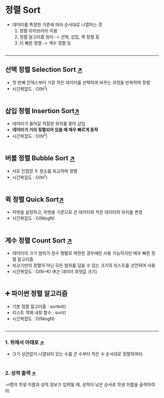 # 정렬 Sort
- 데이터를 특정한 기준에 따라 순서대로 나열하는 것
    1. 정렬 라이브러리 이용
    2. 정렬 알고리즘 원리 -> 선택, 삽입, 퀵 정렬 등
    3. 더 빠른 정렬 -> 계수 정렬 등
<br></br>  

---
## 선택 정렬 Selection Sort [↗](https://github.com/100g-dev/Coding_Test/blob/main/Sort/selection_sort.py)
- 첫 번째 인덱스부터 가장 작은 데이터를 선택하여 바꾸는 과정을 반복하여 정렬
- 시간복잡도 : O(N<sup>2</sup>)
<br></br>  

## 삽입 정렬 Insertion Sort[↗](https://github.com/100g-dev/Coding_Test/blob/main/Sort/insertion_sort.py)
- 데이터가 들어갈 적절한 위치를 찾아 삽입
- **데이터가 거의 정렬되어 있을 때 매우 빠르게 동작**
- 시간복잡도 : O(N<sup>2</sup>)
<br></br>

## 버블 정렬 Bubble Sort [↗](https://github.com/100g-dev/Coding_Test/blob/main/Sort/bubble_sort.py)
- 서로 인접한 두 원소를 비교하여 정렬
- 시간복잡도 : O(N<sup>2</sup>)
<br></br>  

## 퀵 정렬 Quick Sort[↗](https://github.com/100g-dev/Coding_Test/blob/main/Sort/quick_sort.py)
- 피벗을 설정하고, 피벗을 기준으로 큰 데이터와 작은 데이터의 위치를 변경
- 시간복잡도 : O(NlogN)
<br></br>

## 계수 정렬 Count Sort [↗](https://github.com/100g-dev/Coding_Test/blob/main/Sort/count_sort.py)
- 데이터의 크기 범위가 정수 형탵로 제한된 경우에만 사용 가능하지만 매우 빠른 정렬 알고리즘
- 비교기반의 정렬이 아닌 모든 범위를 담을 수 있는 크기의 리스트를 선언하여 사용
- 시간복잡도 : O(N+K)  (K는 데이터 최댓값 크기)
<br></br>  

## ➕ 파이썬 정렬 알고리즘
- 기본 정렬 알고리즘 : sorted()
- 리스트 객체 내장 함수 : sort()
- 시간복잡도 : O(NlogN)
<br></br>  
---
### 1. 위에서 아래로 [↗](https://github.com/100g-dev/Coding_Test/blob/main/Sort/updown.py)
- 크기 상관없이 나열되어 있는 수를 큰 수부터 작은 수 순서대로 정렬하여라.
<br></br>  

### 2. 성적 출력 [↗](https://github.com/100g-dev/Coding_Test/blob/main/Sort/grade.py)
-n명의 학생 이름과 성적 정보가 입력될 때, 성적이 낮은 순서로 학생 이름을 출력하여라.
